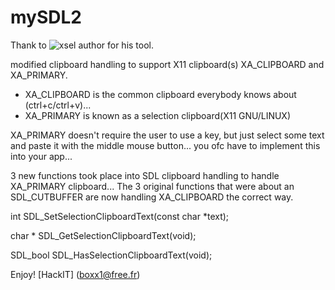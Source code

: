 # mySDL2

Thank to ![xsel](https://github.com/kfish/xsel) author for his tool.

modified clipboard handling to support X11 clipboard(s) XA_CLIPBOARD and XA_PRIMARY.
- XA_CLIPBOARD is the common clipboard everybody knows about (ctrl+c/ctrl+v)...
- XA_PRIMARY is known as a selection clipboard(X11 GNU/LINUX)

XA_PRIMARY doesn't require the user to use a key,
but just select some text and paste it with the middle mouse button...
you ofc have to implement this into your app...

3 new functions took place into SDL clipboard handling to handle XA_PRIMARY clipboard...
The 3 original functions that were about an SDL_CUTBUFFER are now handling XA_CLIPBOARD
the correct way. 

int SDL_SetSelectionClipboardText(const char *text);

char * SDL_GetSelectionClipboardText(void);

SDL_bool SDL_HasSelectionClipboardText(void);

Enjoy!
    [HackIT]                     (boxx1@free.fr)
